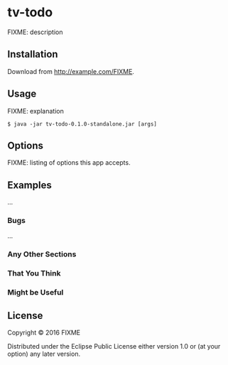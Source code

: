 # tv-todo

FIXME: description

## Installation

Download from http://example.com/FIXME.

## Usage

FIXME: explanation

    $ java -jar tv-todo-0.1.0-standalone.jar [args]

## Options

FIXME: listing of options this app accepts.

## Examples

...

### Bugs

...

### Any Other Sections
### That You Think
### Might be Useful

## License

Copyright © 2016 FIXME

Distributed under the Eclipse Public License either version 1.0 or (at
your option) any later version.
